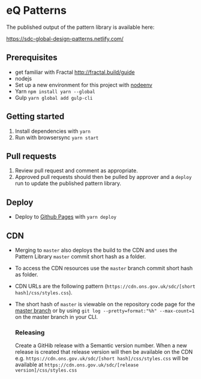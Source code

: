 # eQ Patterns

The published output of the pattern library is available here:

https://sdc-global-design-patterns.netlify.com/

## Prerequisites

- get familiar with Fractal http://fractal.build/guide
- nodejs
- Set up a new environment for this project with [nodeenv](https://github.com/ekalinin/nodeenv)
- Yarn `npm install yarn --global`
- Gulp `yarn global add gulp-cli`

## Getting started

1. Install dependencies with `yarn`
2. Run with browsersync `yarn start`

## Pull requests

1. Review pull request and comment as appropriate.
2. Approved pull requests should then be pulled by approver and a `deploy` run to update the published pattern library.

## Deploy

- Deploy to [Github Pages](https://sdc-global-design-patterns.netlify.com/) with `yarn deploy`

## CDN

- Merging to `master` also deploys the build to the CDN and uses the Pattern Library `master` commit short hash as a folder.
- To access the CDN resources use the `master` branch commit short hash as folder.
- CDN URLs are the following pattern (`https://cdn.ons.gov.uk/sdc/[short hash]/css/styles.css`).
- The short hash of `master` is viewable on the repository code page for the [master branch](https://github.com/ONSdigital/sdc-global-design-patterns/tree/master) or by using `git log --pretty=format:"%h" --max-count=1` on the master branch in your CLI.

  ### Releasing

  Create a GitHib release with a Semantic version number.
  When a new release is created that release version will then be available on the CDN
  e.g. `https://cdn.ons.gov.uk/sdc/[short hash]/css/styles.css` will be available at `https://cdn.ons.gov.uk/sdc/[release version]/css/styles.css`
